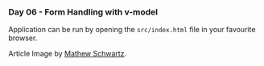 <h3>Day 06 - Form Handling with v-model</h3>

Application can be run by opening the `src/index.html` file in your favourite browser.

Article Image by [Mathew Schwartz](https://unsplash.com/photos/gVU53-ppFMc).
